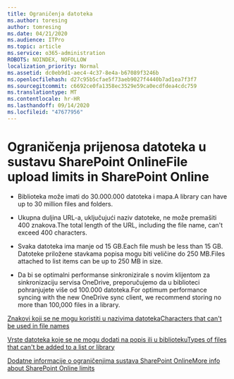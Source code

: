 ```yaml
---
title: Ograničenja datoteka
ms.author: toresing
author: tomresing
ms.date: 04/21/2020
ms.audience: ITPro
ms.topic: article
ms.service: o365-administration
ROBOTS: NOINDEX, NOFOLLOW
localization_priority: Normal
ms.assetid: dc0eb9d1-aec4-4c37-8e4a-b67089f3246b
ms.openlocfilehash: d27c95b5cfae5f73aeb9027f4440b7ad1ea7f3f7
ms.sourcegitcommit: c6692ce0fa1358ec3529e59ca0ecdfdea4cdc759
ms.translationtype: MT
ms.contentlocale: hr-HR
ms.lasthandoff: 09/14/2020
ms.locfileid: "47677956"
---
```

# <a name="file-upload-limits-in-sharepoint-online"></a><span data-ttu-id="7d9e6-102">Ograničenja prijenosa datoteka u sustavu SharePoint Online</span><span class="sxs-lookup"><span data-stu-id="7d9e6-102">File upload limits in SharePoint Online</span></span>

- <span data-ttu-id="7d9e6-103">Biblioteka može imati do 30.000.000 datoteka i mapa.</span><span class="sxs-lookup"><span data-stu-id="7d9e6-103">A library can have up to 30 million files and folders.</span></span>
    
- <span data-ttu-id="7d9e6-104">Ukupna duljina URL-a, uključujući naziv datoteke, ne može premašiti 400 znakova.</span><span class="sxs-lookup"><span data-stu-id="7d9e6-104">The total length of the URL, including the file name, can't exceed 400 characters.</span></span>
    
- <span data-ttu-id="7d9e6-105">Svaka datoteka ima manje od 15 GB.</span><span class="sxs-lookup"><span data-stu-id="7d9e6-105">Each file mush be less than 15 GB.</span></span> <span data-ttu-id="7d9e6-106">Datoteke priložene stavkama popisa mogu biti veličine do 250 MB.</span><span class="sxs-lookup"><span data-stu-id="7d9e6-106">Files attached to list items can be up to 250 MB in size.</span></span>
    
- <span data-ttu-id="7d9e6-107">Da bi se optimalni performanse sinkronizirale s novim klijentom za sinkronizaciju servisa OneDrive, preporučujemo da u biblioteci pohranjujete više od 100.000 datoteka.</span><span class="sxs-lookup"><span data-stu-id="7d9e6-107">For optimum performance syncing with the new OneDrive sync client, we recommend storing no more than 100,000 files in a library.</span></span> 
    
[<span data-ttu-id="7d9e6-108">Znakovi koji se ne mogu koristiti u nazivima datoteka</span><span class="sxs-lookup"><span data-stu-id="7d9e6-108">Characters that can't be used in file names</span></span>](https://go.microsoft.com/fwlink/?linkid=866430)
  
[<span data-ttu-id="7d9e6-109">Vrste datoteka koje se ne mogu dodati na popis ili u biblioteku</span><span class="sxs-lookup"><span data-stu-id="7d9e6-109">Types of files that can't be added to a list or library</span></span>](https://go.microsoft.com/fwlink/?linkid=273757)
  
[<span data-ttu-id="7d9e6-110">Dodatne informacije o ograničenjima sustava SharePoint Online</span><span class="sxs-lookup"><span data-stu-id="7d9e6-110">More info about SharePoint Online limits</span></span>](https://go.microsoft.com/fwlink/?linkid=271273)
  

